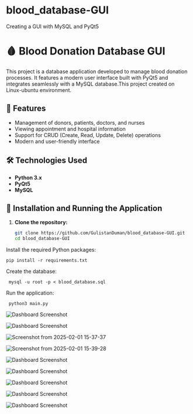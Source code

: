 # blood_database-GUI
Creating a GUI with MySQL and PyQt5

# 🩸 Blood Donation Database GUI

This project is a database application developed to manage blood donation processes. It features a modern user interface built with PyQt5 and integrates seamlessly with a MySQL database.This project created on Linux-ubuntu environment.

## 🚀 Features
- Management of donors, patients, doctors, and nurses
- Viewing appointment and hospital information
- Support for CRUD (Create, Read, Update, Delete) operations
- Modern and user-friendly interface

## 🛠️ Technologies Used
- **Python 3.x**
- **PyQt5**
- **MySQL**

## 💾 Installation and Running the Application

1. **Clone the repository:**
   ```bash
   git clone https://github.com/GulistanDuman/blood_database-GUI.git
   cd blood_database-GUI

Install the required Python packages:

    pip install -r requirements.txt

Create the database:

     mysql -u root -p < blood_database.sql

Run the application:

     python3 main.py


![Dashboard Screenshot](https://github.com/user-attachments/assets/31661ce8-7039-4b2b-9873-010047d0d106)

![Dashboard Screenshot](https://github.com/user-attachments/assets/0b6802d1-19ce-4f6a-b47b-ef23c6cccb83)

![Screenshot from 2025-02-01 15-37-37](https://github.com/user-attachments/assets/a0f3065f-302b-4b2e-bea2-018e5edd73a3)


![Screenshot from 2025-02-01 15-39-28](https://github.com/user-attachments/assets/9697d2b2-df96-4660-b0fc-30e2e4726d7c)


![Dashboard Screenshot](https://github.com/user-attachments/assets/5a32de3b-2640-435c-a14e-ee212076fab9)

![Dashboard Screenshot](https://github.com/user-attachments/assets/3dde342b-b9fd-41ea-a3c4-0530be976303)

![Dashboard Screenshot](https://github.com/user-attachments/assets/dd5cd75b-cb0c-4e53-be76-2a7134859dcb)

![Dashboard Screenshot](https://github.com/user-attachments/assets/99795c70-f8a7-4c5c-99ee-0c3b8920374c)

![Dashboard Screenshot](https://github.com/user-attachments/assets/b7281109-84ff-4bfa-8feb-53386feecc40)






